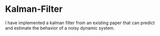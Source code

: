 # Kalman-Filter
I have implemented a kalman filter from an existing paper that can predict and estimate the behavior of a noisy dynamic system.
